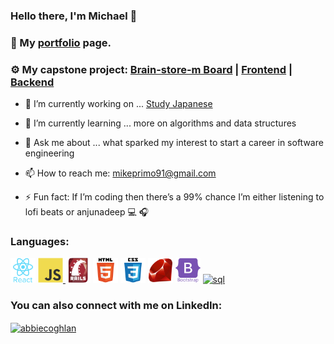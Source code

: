 ### Hello there, I'm Michael 👋

### 💼 My [portfolio](https://pastasauce59.github.io/Portfolio/) page.

### ⚙️ My capstone project: [Brain-store-m Board](https://modest-ramanujan-2ed9a4.netlify.app) | [Frontend](https://github.com/pastasauce59/brain-store-m-board_frontend) | [Backend](https://github.com/pastasauce59/brain-store-m-board_backend)

-  🔭 I’m currently working on ... [Study Japanese](https://github.com/pastasauce59/study-japanese)

-  🌱 I’m currently learning ... more on algorithms and data structures

-  💬 Ask me about ... what sparked my interest to start a career in software engineering

-  📫 How to reach me: mikeprimo91@gmail.com

-  ⚡ Fun fact: If I’m coding then there’s a 99% chance I’m either listening to lofi beats or anjunadeep 💻 🎧


### Languages:
<a href="https://reactjs.org/" target="_blank"> <img src="https://raw.githubusercontent.com/devicons/devicon/master/icons/react/react-original-wordmark.svg" alt="react" width="40" height="40"/></a>
<a href="https://developer.mozilla.org/en-US/docs/Web/JavaScript" target="_blank"> <img src="https://raw.githubusercontent.com/devicons/devicon/master/icons/javascript/javascript-original.svg" alt="javascript" width="40" height="40"/> </a>
<a href="https://rubyonrails.org" target="_blank"> <img src="https://raw.githubusercontent.com/devicons/devicon/master/icons/rails/rails-original-wordmark.svg" alt="rails" width="40" height="40"/></a>
<a href="https://www.w3.org/html/" target="_blank"> <img src="https://raw.githubusercontent.com/devicons/devicon/master/icons/html5/html5-original-wordmark.svg" alt="html5" width="40" height="40"/></a>
<a href="https://www.w3schools.com/css/" target="_blank"> <img src="https://raw.githubusercontent.com/devicons/devicon/master/icons/css3/css3-original-wordmark.svg" alt="css3" width="40" height="40"/></a>
<a href="https://www.ruby-lang.org/en/" target="_blank"> <img src="https://raw.githubusercontent.com/devicons/devicon/master/icons/ruby/ruby-original.svg" alt="ruby" width="40" height="40"/></a>
<a href="https://getbootstrap.com" target="_blank"> <img src="https://raw.githubusercontent.com/devicons/devicon/master/icons/bootstrap/bootstrap-plain-wordmark.svg" alt="bootstrap" width="40" height="40"/></a>
<a href="https://www.w3schools.com/sql/default.asp" target="_blank"> <img src="https://user-images.githubusercontent.com/79714290/142083965-655aa09e-3e0b-4284-a3e4-88738bb543d5.png" alt="sql" width="40" height="40"/></a>

### You can also connect with me on LinkedIn:
<a href="https://www.linkedin.com/in/michael-primavera-2282001ba/" target="blank"><img align="center" src="https://image.flaticon.com/icons/png/512/174/174857.png" alt="abbiecoghlan" height="40" width="40" /></a>

<!--
**pastasauce59/pastasauce59** is a ✨ _special_ ✨ repository because its `README.md` (this file) appears on your GitHub profile.

Here are some ideas to get you started:

- 🔭 I’m currently working on ...
- 🌱 I’m currently learning ...
- 👯 I’m looking to collaborate on ...
- 🤔 I’m looking for help with ...
- 💬 Ask me about ...
- 📫 How to reach me: ...
- 😄 Pronouns: ...
- ⚡ Fun fact: ...
-->
